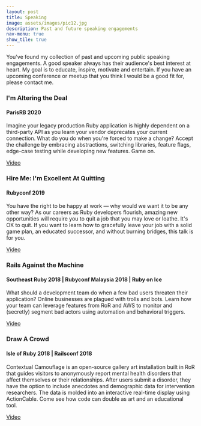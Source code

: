 ```yaml
---
layout: post
title: Speaking
image: assets/images/pic12.jpg
description: Past and future speaking engagements
nav-menu: true
show_tile: true
---
```


<!-- Content -->
<p>You've found my collection of past and upcoming public speaking engagements. A good speaker always has their audience's best interest at heart. My goal is to educate, inspire, motivate and entertain. If you have an upcoming conference or meetup that you think I would be a good fit for, please contact me.</p>
<div class="row">
	<div class="6u 12u$(small)">
		<h3>I'm Altering the Deal</h3>
		<h4>ParisRB 2020</h4>
		<p>Imagine your legacy production Ruby application is highly dependent on a third-party API as you learn your vendor deprecates your current connection. What do you do when you're forced to make a change? Accept the challenge by embracing abstractions, switching libraries, feature flags, edge-case testing while developing new features. Game on.</p>
		<p><a href="https://www.youtube.com/watch?v=WKYUNN9I0C0">Video</a></p>
	</div>
	<div class="6u 12u$(small)">
		<h3>Hire Me: I'm Excellent At Quitting</h3>
		<h4>Rubyconf 2019</h4>
		<p>You have the right to be happy at work — why would we want it to be any other way? As our careers as Ruby developers flourish, amazing new opportunities will require you to quit a job that you may love or loathe. It's OK to quit. If you want to learn how to gracefully leave your job with a solid game plan, an educated successor, and without burning bridges, this talk is for you.</p>
		<p><a href="https://www.youtube.com/watch?v=Jr0yGI7sKgI">Video</a></p>
	</div>
</div>	
<div class="row">	
	<div class="6u 12u$(small)">
		<h3>Rails Against the Machine</h3>
		<h4>Southeast Ruby 2018 | Rubyconf Malaysia 2018 | Ruby on Ice</h4>
		<p>What should a development team do when a few bad users threaten their application? Online businesses are plagued with trolls and bots. Learn how your team can leverage features from RoR and AWS to monitor and (secretly) segment bad actors using automation and behavioral triggers.</p>
		<p><a href="https://www.youtube.com/watch?v=bmIfkcAQEE8">Video</a></p>
	</div>
	<div class="6u$ 12u$(small)">
		<h3>Draw A Crowd</h3>
		<h4>Isle of Ruby 2018 | Railsconf 2018</h4>
		<p>Contextual Camouflage is an open-source gallery art installation built in RoR that guides visitors to anonymously report mental health disorders that affect themselves or their relationships. After users submit a disorder, they have the option to include anecdotes and demographic data for intervention researchers. The data is molded into an interactive real-time display using ActionCable. Come see how code can double as art and an educational tool.</p>
		<p><a href="https://confreaks.tv/videos/railsconf2018-draw-a-crowd">Video</a></p>
	</div>
</div>
